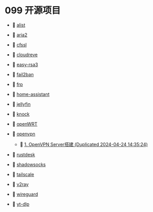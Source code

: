 # 099 开源项目

* 📄 [alist](siyuan://blocks/20231110105237-1d7l3wf)
* 📄 [aria2](siyuan://blocks/20231110105237-rwzov9g)
* 📄 [cfssl](siyuan://blocks/20231110105237-fk4m7kd)
* 📄 [cloudreve](siyuan://blocks/20231110105237-b6ahdww)
* 📄 [easy-rsa3](siyuan://blocks/20231110105237-uxmzkhi)
* 📄 [fail2ban](siyuan://blocks/20231110105237-jt3gvqe)
* 📄 [frp](siyuan://blocks/20231110105237-5oj518z)
* 📄 [home-assistant](siyuan://blocks/20231110105237-11t3jqc)
* 📄 [jellyfin](siyuan://blocks/20231110105237-7rpkxv5)
* 📄 [knock](siyuan://blocks/20240423102530-kmuy33t)
* 📄 [openWRT](siyuan://blocks/20231110105237-wletpvy)
* 📑 [openvpn](siyuan://blocks/20231110105237-airc31j)

  * 📄 [1. OpenVPN Server搭建 (Duplicated 2024-04-24 14:35:24)](siyuan://blocks/20240424143524-na569f2)
* 📄 [rustdesk](siyuan://blocks/20231110105237-obncmt9)
* 📄 [shadowsocks](siyuan://blocks/20231110105237-az7gozj)
* 📄 [tailscale](siyuan://blocks/20231110105237-512zxmi)
* 📄 [v2ray](siyuan://blocks/20231110105237-wyibpct)
* 📄 [wireguard](siyuan://blocks/20231110105237-10swrzd)
* 📄 [yt-dlp](siyuan://blocks/20240411150136-q23g2mi)

‍
